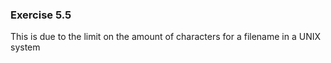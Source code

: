 ### Exercise 5.5

This is due to the limit on the amount of characters for a filename in a UNIX system

